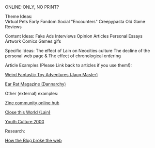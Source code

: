 ONLINE-ONLY, NO PRINT?

Theme Ideas:<br>
Virtual Pets
Early Fandom
Social "Encounters"
Creepypasta
Old Game Reviews


Content Ideas:
Fake Ads
Interviews
Opinion Articles
Personal Essays
Artwork
Comics
Games
gifs

Specific Ideas:
The effect of Lain on Neocities culture
The decline of the personal web page &
The effect of chronological ordering



Article Examples (Please Link back to articles if you use them!):

[Weird Fantastic Toy Adventures (Jaup Master)](https://weirdfantastictoys.blogspot.com/search/label/World%20Wide%20Web?m=0)

[Ear Rat Magazine (Dannarchy)](https://www.earratmag.com)

Other (external) examples:

[Zine community online hub](https://quarantinezineclub.neocities.org)

[Close this World (Lain)](https://lainzine.org)

[Youth Culture 2000](https://youthculture2000.com/ZINE%20PAGE.html)

Research:

[How the Blog broke the web](https://stackingthebricks.com/how-blogs-broke-the-web/)
